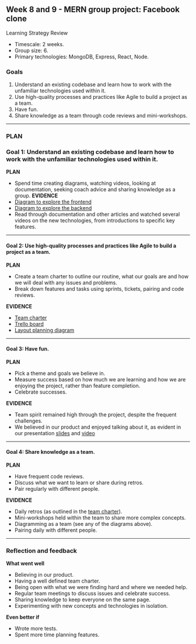## Week 8 and 9 - MERN group project: Facebook clone
Learning Strategy Review

- Timescale: 2 weeks. 
- Group size: 6. 
- Primary technologies: MongoDB, Express, React, Node.

### Goals

1. Understand an existing codebase and learn how to work with the unfamiliar technologies used within it.
2. Use high-quality processes and practices like Agile to build a project as a team.
3. Have fun.
4. Share knowledge as a team through code reviews and mini-workshops.

---

### **PLAN**

### Goal 1: Understand an existing codebase and learn how to work with the unfamiliar technologies used within it.
**PLAN**
- Spend time creating diagrams, watching videos, looking at documentation, seeking coach advice and sharing knowledge as a group.
**EVIDENCE**
- [Diagram to explore the frontend](https://raw.githubusercontent.com/AUTOMCAS/grumbleBook/main/planning/diagrams/frontend-codebase-exploration.png)
- [Diagram to explore the backend](https://raw.githubusercontent.com/AUTOMCAS/grumbleBook/main/planning/diagrams/backend-codebase-exploration.png)
- Read through documentation and other articles and watched several videos on the new technologies, from introductions to specific key features.
--------------------------


#### Goal 2: Use high-quality processes and practices like Agile to build a project as a team.
**PLAN**
- Create a team charter to outline our routine, what our goals are and how we will deal with any issues and problems.
- Break down features and tasks using sprints, tickets, pairing and code reviews.

**EVIDENCE**
- [Team charter](https://github.com/AUTOMCAS/grumbleBook/blob/main/planning/team-charter.md)
- [Trello board](https://raw.githubusercontent.com/AUTOMCAS/grumbleBook/main/planning/trelloboard.jpg)
- [Layout planning diagram](https://raw.githubusercontent.com/PatriciaGN/acebook-team-owlpaca/main/planning/diagrams/feed-layout.png)

--------------------------

#### Goal 3: Have fun.
**PLAN**
- Pick a theme and goals we believe in.
- Measure success based on how much we are learning and how we are enjoying the project, rather than feature completion.
- Celebrate successes.

**EVIDENCE**
- Team spirit remained high through the project, despite the frequent challenges.
- We believed in our product and enjoyed talking about it, as evident in our presentation [slides](https://github.com/AUTOMCAS/grumbleBook/blob/main/planning/presentation/OwlPacas.pdf) and [video](https://github.com/AUTOMCAS/grumbleBook/blob/main/planning/presentation/demo.mp4)




--------------------------

#### Goal 4: Share knowledge as a team.
**PLAN**
- Have frequent code reviews.
- Discuss what we want to learn or share during retros.
- Pair regularly with different people.

**EVIDENCE**
- Daily retros (as outlined in the [team charter](https://github.com/AUTOMCAS/grumbleBook/blob/main/planning/team-charter.md)).
- Mini-workshops held within the team to share more complex concepts.
- Diagramming as a team (see any of the diagrams above).
- Pairing daily with different people.


--------------------------

### Reflection and feedback

**What went well**  
- Believing in our product.
- Having a well defined team charter.
- Being open with what we were finding hard and where we needed help.
- Regular team meetings to discuss issues and celebrate success.
- Sharing knowledge to keep everyone on the same page.
- Experimenting with new concepts and technologies in isolation.

**Even better if**
- Wrote more tests.
- Spent more time planning features.